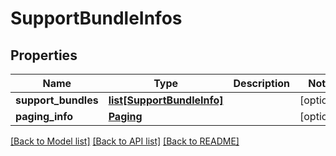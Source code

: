 # SupportBundleInfos

## Properties
Name | Type | Description | Notes
------------ | ------------- | ------------- | -------------
**support_bundles** | [**list[SupportBundleInfo]**](SupportBundleInfo.md) |  | [optional] 
**paging_info** | [**Paging**](Paging.md) |  | [optional] 

[[Back to Model list]](../README.md#documentation-for-models) [[Back to API list]](../README.md#documentation-for-api-endpoints) [[Back to README]](../README.md)


